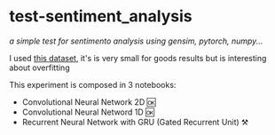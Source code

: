 # test-sentiment_analysis
*a simple test for sentimento analysis using gensim, pytorch, numpy...*

I used [this dataset](https://www.kaggle.com/vdemario/teste-de-c-digo-nlp/notebook), it's is very small for goods results but is interesting about overfitting

This experiment is composed in 3 notebooks:

* Convolutional Neural Network 2D :ok:
* Convolutional Neural Netword 1D :ok:
* Recurrent Neural Network with GRU (Gated Recurrent Unit) :hammer_and_pick:
